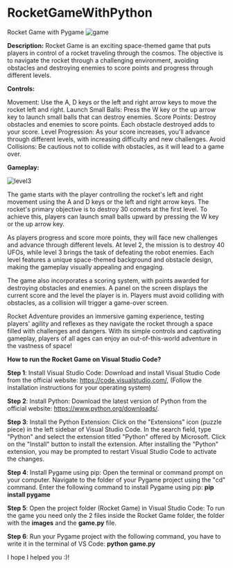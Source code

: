 # RocketGameWithPython
Rocket Game with Pygame
![game](https://github.com/Klajdis32/RocketGameWithPython/assets/130284006/7f51599a-b102-4950-a9d7-665d7c18e6f3)

**Description:**
Rocket Game is an exciting space-themed game that puts players in control of a rocket traveling through the cosmos. The objective is to navigate the rocket through a challenging environment, avoiding obstacles and destroying enemies to score points and progress through different levels.

**Controls:**

Movement: Use the A, D keys or the left and right arrow keys to move the rocket left and right.
Launch Small Balls: Press the W key or the up arrow key to launch small balls that can destroy enemies.
Score Points: Destroy obstacles and enemies to score points. Each obstacle destroyed adds to your score.
Level Progression: As your score increases, you'll advance through different levels, with increasing difficulty and new challenges.
Avoid Collisions: Be cautious not to collide with obstacles, as it will lead to a game over.

**Gameplay:**

![level3](https://github.com/Klajdis32/RocketGameWithPython/assets/130284006/b3d06e45-a5e3-4caa-acfe-9a0c58328aa1)

The game starts with the player controlling the rocket's left and right movement using the A and D keys or the left and right arrow keys. The rocket's primary objective is to destroy 30 comets at the first level. To achieve this, players can launch small balls upward by pressing the W key or the up arrow key.

As players progress and score more points, they will face new challenges and advance through different levels. At level 2, the mission is to destroy 40 UFOs, while level 3 brings the task of defeating the robot enemies. Each level features a unique space-themed background and obstacle design, making the gameplay visually appealing and engaging.

The game also incorporates a scoring system, with points awarded for destroying obstacles and enemies. A panel on the screen displays the current score and the level the player is in. Players must avoid colliding with obstacles, as a collision will trigger a game-over screen.

Rocket Adventure provides an immersive gaming experience, testing players' agility and reflexes as they navigate the rocket through a space filled with challenges and dangers. With its simple controls and captivating gameplay, players of all ages can enjoy an out-of-this-world adventure in the vastness of space!

**How to run the Rocket Game on Visual Studio Code?**

**Step 1**: Install Visual Studio Code:
Download and install Visual Studio Code from the official website: https://code.visualstudio.com/, (Follow the installation instructions for your operating system)

**Step 2**: Install Python: 
Download the latest version of Python from the official website: https://www.python.org/downloads/.

**Step 3**: Install the Python Extension:
Click on the "Extensions" icon (puzzle piece) in the left sidebar of Visual Studio Code.
In the search field, type "Python" and select the extension titled "Python" offered by Microsoft.
Click on the "Install" button to install the extension.
After installing the "Python" extension, you may be prompted to restart Visual Studio Code to activate the changes.

**Step 4**: Install Pygame using pip:
Open the terminal or command prompt on your computer.
Navigate to the folder of your Pygame project using the "cd" command.
Enter the following command to install Pygame using pip: **pip install pygame**

**Step 5**: Open the project folder (Rocket Game) in Visual Studio Code:
To run the game you need only the 2 files inside the Rocket Game folder, the folder with the **images** and the **game.py** file.

**Step 6**: Run your Pygame project with the following command, you have to write it in the terminal of VS Code: **python game.py**

I hope I helped you :)!


